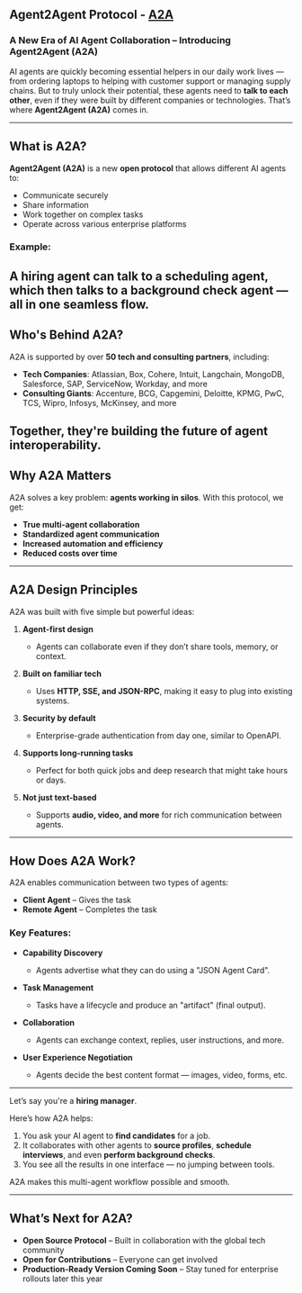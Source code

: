 ## Agent2Agent Protocol - [A2A](https://developers.googleblog.com/en/a2a-a-new-era-of-agent-interoperability/)

###  A New Era of AI Agent Collaboration – Introducing Agent2Agent (A2A)

AI agents are quickly becoming essential helpers in our daily work lives — from ordering laptops to helping with customer support or managing supply chains. 
But to truly unlock their potential, these agents need to **talk to each other**, even if they were built by different companies or technologies.
That’s where **Agent2Agent (A2A)** comes in.

---
## What is A2A?

**Agent2Agent (A2A)** is a new **open protocol** that allows different AI agents to:
* Communicate securely
* Share information
* Work together on complex tasks
* Operate across various enterprise platforms

### Example:
A hiring agent can talk to a scheduling agent, which then talks to a background check agent — all in one seamless flow.
---
##  Who's Behind A2A?
A2A is supported by over **50 tech and consulting partners**, including:
* **Tech Companies**: Atlassian, Box, Cohere, Intuit, Langchain, MongoDB, Salesforce, SAP, ServiceNow, Workday, and more
* **Consulting Giants**: Accenture, BCG, Capgemini, Deloitte, KPMG, PwC, TCS, Wipro, Infosys, McKinsey, and more

Together, they're building the future of **agent interoperability**.
---

## Why A2A Matters
A2A solves a key problem: **agents working in silos**. With this protocol, we get:

* **True multi-agent collaboration**
* **Standardized agent communication**
* **Increased automation and efficiency**
* **Reduced costs over time**

---

## A2A Design Principles

A2A was built with five simple but powerful ideas:

1. **Agent-first design**

   * Agents can collaborate even if they don’t share tools, memory, or context.

2. **Built on familiar tech**

   * Uses **HTTP, SSE, and JSON-RPC**, making it easy to plug into existing systems.

3. **Security by default**

   * Enterprise-grade authentication from day one, similar to OpenAPI.

4. **Supports long-running tasks**

   * Perfect for both quick jobs and deep research that might take hours or days.

5. **Not just text-based**

   * Supports **audio, video, and more** for rich communication between agents.

---

## How Does A2A Work?

A2A enables communication between two types of agents:

* **Client Agent** – Gives the task
* **Remote Agent** – Completes the task

### Key Features:

* **Capability Discovery**

  * Agents advertise what they can do using a "JSON Agent Card".

* **Task Management**

  * Tasks have a lifecycle and produce an "artifact" (final output).

* **Collaboration**

  * Agents can exchange context, replies, user instructions, and more.

* **User Experience Negotiation**

  * Agents decide the best content format — images, video, forms, etc.

---



Let’s say you're a **hiring manager**.

Here’s how A2A helps:

1. You ask your AI agent to **find candidates** for a job.
2. It collaborates with other agents to **source profiles**, **schedule interviews**, and even **perform background checks**.
3. You see all the results in one interface — no jumping between tools.

A2A makes this multi-agent workflow possible and smooth.

---

## What’s Next for A2A?

* **Open Source Protocol** – Built in collaboration with the global tech community
* **Open for Contributions** – Everyone can get involved
* **Production-Ready Version Coming Soon** – Stay tuned for enterprise rollouts later this year

